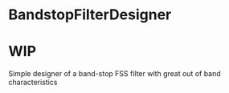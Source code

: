 # BandstopFilterDesigner
# WIP
Simple designer of a band-stop FSS filter with great out of band characteristics
